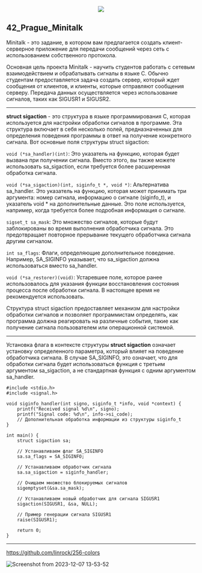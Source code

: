 <p align="center">
  <img src="https://github.com/OnnaMcadva/42_Prague_Minitalk/assets/94723781/cb1c3792-237b-4690-9c56-380887eb567a">
</p>



## 42_Prague_Minitalk

Minitalk - это задание, в котором вам предлагается создать клиент-серверное приложение для передачи сообщений через сеть с использованием собственного протокола.

Основная цель проекта Minitalk - научить студентов работать с сетевым взаимодействием и обрабатывать сигналы в языке C. Обычно студентам предоставляется задача создать сервер, который ждет сообщения от клиентов, и клиенты, которые отправляют сообщения серверу. Передача данных осуществляется через использование сигналов, таких как SIGUSR1 и SIGUSR2.

--------------------------------------

**struct sigaction** - это структура в языке программирования C, которая используется для настройки обработки сигналов в программе. Эта структура включает в себя несколько полей, предназначенных для определения поведения программы в ответ на получение конкретного сигнала. Вот основные поля структуры struct sigaction:

`void (*sa_handler)(int)`: Это указатель на функцию, которая будет вызвана при получении сигнала. Вместо этого, вы также можете использовать sa_sigaction, если требуется более расширенная обработка сигнала.

`void (*sa_sigaction)(int, siginfo_t *, void *)`: Альтернатива sa_handler. Это указатель на функцию, которая может принимать три аргумента: номер сигнала, информацию о сигнале (siginfo_t), и указатель void * на дополнительные данные. Это поле используется, например, когда требуется более подробная информация о сигнале.

`sigset_t sa_mask`: Это множество сигналов, которые будут заблокированы во время выполнения обработчика сигнала. Это предотвращает повторное прерывание текущего обработчика сигнала другим сигналом.

`int sa_flags`: Флаги, определяющие дополнительное поведение. Например, SA_SIGINFO указывает, что sa_sigaction должна использоваться вместо sa_handler.

`void (*sa_restorer)(void)`: Устаревшее поле, которое ранее использовалось для указания функции восстановления состояния процесса после обработки сигнала. В настоящее время не рекомендуется использовать.

Структура struct sigaction предоставляет механизм для настройки обработки сигналов и позволяет программистам определять, как программа должна реагировать на различные события, такие как получение сигнала пользователем или операционной системой.

-------------------------------------------

Установка флага в контексте структуры **struct sigaction** означает установку определенного параметра, который влияет на поведение обработчика сигнала. В случае SA_SIGINFO, это означает, что для обработки сигнала будет использоваться функция с третьим аргументом sa_sigaction, а не стандартная функция с одним аргументом sa_handler.

```
#include <stdio.h>
#include <signal.h>

void siginfo_handler(int signo, siginfo_t *info, void *context) {
    printf("Received signal %d\n", signo);
    printf("Signal code: %d\n", info->si_code);
    // Дополнительная обработка информации из структуры siginfo_t
}

int main() {
    struct sigaction sa;

    // Устанавливаем флаг SA_SIGINFO
    sa.sa_flags = SA_SIGINFO;

    // Устанавливаем обработчик сигнала
    sa.sa_sigaction = siginfo_handler;

    // Очищаем множество блокируемых сигналов
    sigemptyset(&sa.sa_mask);

    // Устанавливаем новый обработчик для сигнала SIGUSR1
    sigaction(SIGUSR1, &sa, NULL);

    // Пример генерации сигнала SIGUSR1
    raise(SIGUSR1);

    return 0;
}

```
----------------------------------------
https://github.com/linrock/256-colors


![Screenshot from 2023-12-07 13-53-52](https://github.com/OnnaMcadva/42_Prague_Minitalk/assets/94723781/aea0146a-09c7-44e7-b533-0f70ad4f8f3a)
